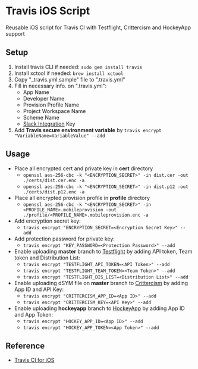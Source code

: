 Travis iOS Script
=================

Reusable iOS script for Travis CI with Testflight, Crittercism and HockeyApp support

## Setup
1. Install travis CLI if needed: `sudo gem install travis`
2. Install xctool if needed: `brew install xctool`
3. Copy "_travis.yml.sample" file to ".travis.yml"
4. Fill in necessary info. on ".travis.yml":
    - App Name
    - Developer Name
    - Provision Profile Name
    - Project Workspace Name
    - Scheme Name
    - [Slack Integration](https://slack.com/integrations) Key
5. Add **Travis secure environment variable** by
    `travis encrypt "VariableName=VariableValue" --add`

## Usage
- Place all encrypted cert and private key in **cert** directory
    - `openssl aes-256-cbc -k "<ENCRYPTION_SECRET>" -in dist.cer -out ./certs/dist.cer.enc -a`
    - `openssl aes-256-cbc -k "<ENCRYPTION_SECRET>" -in dist.p12 -out ./certs/dist.p12.enc -a`
- Place all encrypted provision profile in **profile** directory
    - `openssl aes-256-cbc -k "<ENCRYPTION_SECRET>" -in <PROFILE_NAME>.mobileprovision -out ./profile/<PROFILE_NAME>.mobileprovision.enc -a`
- Add encryption secret key:
    - `travis encrypt "ENCRYPTION_SECRET=<Encryption Secret Key>" --add`
- Add protection password for private key:
    - `travis encrypt "KEY_PASSWORD=<Protection Password>" --add`
- Enable uploading **master** branch to [Testflight](https://www.testflightapp.com) by adding API token, Team token and Distribution List:
    - `travis encrypt "TESTFLIGHT_API_TOKEN=<API Token>" --add`
    - `travis encrypt "TESTFLIGHT_TEAM_TOKEN=<Team Token>" --add`
    - `travis encrypt "TESTFLIGHT_DIS_LIST=<Distribution List>" --add`
- Enable uploading dSYM file on **master** branch to [Crittercism](https://www.crittercism.com) by adding App ID and API Key:
    - `travis encrypt "CRITTERCISM_APP_ID=<App ID>" --add`
    - `travis encrypt "CRITTERCISM_KEY=<API Key>" --add`
- Enable uploading **hockeyapp** branch to [HockeyApp](http://hockeyapp.net) by adding App ID and App Token:
    - `travis encrypt "HOCKEY_APP_ID=<App ID>" --add`
    - `travis encrypt "HOCKEY_APP_TOKEN=<App Token>" --add`

## Reference
- [Travis CI for iOS](http://www.objc.io/issue-6/travis-ci.html)
